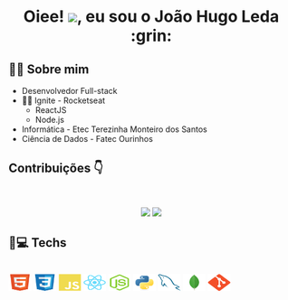 <h1 align = "center"> 
  Oiee! <img src="https://media.giphy.com/media/hvRJCLFzcasrR4ia7z/giphy.gif" width="25px">, eu sou o João Hugo Leda :grin:
</h1>

## :tipping_hand_man: Sobre mim
<ul>
  <li> Desenvolvedor Full-stack </li>  
  <li> 📘🚀 Ignite - Rocketseat
    <ul>
      <li> ReactJS </li>
      <li> Node.js </li>
    </ul>
  </li>
  <li> Informática - Etec Terezinha Monteiro dos Santos </li>
  <li> Ciência de Dados - Fatec Ourinhos </li>  
</ul>

## Contribuições :point_down:
<br/>
<p align="center">
  
  <img height="180em" src="https://github-readme-stats.vercel.app/api?username=hugoleda&show_icons=true&theme=radical&include_all_commits=true&count_private=true"/>
  <img height="180em" src="https://github-readme-stats.vercel.app/api/top-langs/?username=hugoleda&layout=compact&langs_count=7&theme=radical"/>
  
</p>

## 🚀💻 Techs
<div style="display: inline_block">
  <br>
  <img align="center" alt="HTML" height="30" width="40" src="https://raw.githubusercontent.com/devicons/devicon/master/icons/html5/html5-original.svg">
  <img align="center" alt="CSS" height="30" width="40" src="https://raw.githubusercontent.com/devicons/devicon/master/icons/css3/css3-original.svg">
  <img align="center" alt="Js" height="30" width="40" src="https://raw.githubusercontent.com/devicons/devicon/master/icons/javascript/javascript-plain.svg">
  <img align="center" alt="React" height="30" width="40" src="https://raw.githubusercontent.com/devicons/devicon/master/icons/react/react-original.svg">
  <img align="center" alt="Ts" height="30" width="40" src="https://raw.githubusercontent.com/devicons/devicon/master/icons/nodejs/nodejs-original.svg">    
  <img align="center" alt="Python" height="30" width="40" src="https://raw.githubusercontent.com/devicons/devicon/master/icons/python/python-original.svg">
  <img align="center" alt="MySQL" height="30" width="40" src="https://raw.githubusercontent.com/devicons/devicon/master/icons/mysql/mysql-original.svg">
  <img align="center" alt="MongoDB" height="30" width="40" src="https://raw.githubusercontent.com/devicons/devicon/master/icons/mongodb/mongodb-original.svg">
  <img align="center" alt="Git" height="30" width="40" src="https://raw.githubusercontent.com/devicons/devicon/master/icons/git/git-original.svg"> 
</div>
